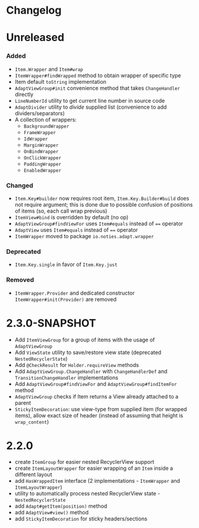 # Changelog

# Unreleased

### Added
* `Item.Wrapper` and `Item#wrap`
* `ItemWrapper#findWrapped` method to obtain wrapper of specific type
* Item default `toString` implementation
* `AdaptViewGroup#init` convenience method that takes `ChangeHandler` directly
* `LineNumberId` utility to get current line number in source code
* `AdaptDivider` utility to _divide_ supplied list (convenience to add dividers/separators)
* A collection of wrappers:
  * `BackgroundWrapper`
  * `FrameWrapper`
  * `IdWrapper`
  * `MarginWrapper`
  * `OnBindWrapper`
  * `OnClickWrapper`
  * `PaddingWrapper`
  * `EnabledWrapper`

### Changed
* `Item.Key#builder` now requires root item, `Item.Key.Builder#build` does not require argument;
  this is done due to possible confusion of positions of items (so, each call wrap previous)
* `ItemView#bind` is overridden by default (no op)
* `AdaptViewGroup#findViewFor` uses `Item#equals` instead of `==` operator
* `AdaptView` uses `Item#equals` instead of `==` operator
* `ItemWrapper` moved to package `io.noties.adapt.wrapper`

### Deprecated
* `Item.Key.single` in favor of `Item.Key.just`

### Removed
* `ItemWrapper.Provider` and dedicated constructor `ItemWrapper#init(Provider)` are removed


# 2.3.0-SNAPSHOT
* Add `ItemViewGroup` for a group of items with the usage of `AdaptViewGroup`
* Add `ViewState` utility to save/restore view state (deprecated `NestedRecyclerState`)
* Add `@CheckResult` for `Holder.requireView` methods
* Add `AdaptViewGroup.ChangeHandler` with `ChangeHandlerDef` and `TransitionChangeHandler` implementations
* Add `AdaptViewGroup#findViewFor` and `AdaptViewGroup#findItemFor` method
* `AdaptViewGroup` checks if Item returns a View already attached to a parent
* `StickyItemDecoration`: use view-type from supplied item (for wrapped items), allow exact size of 
header (instead of assuming that height is `wrap_content`)


# 2.2.0
* create `ItemGroup` for easier nested RecyclerView support
* create `ItemLayoutWrapper` for easier wrapping of an `Item` inside a different layout
* add `HasWrappedItem` interface (2 implementations - `ItemWrapper` and `ItemLayoutWrapper`)
* utility to automatically process nested RecyclerView state - `NestedRecyclerState`
* add `Adapt#getItem(position)` method
* add `AdaptView#view()` method
* add `StickyItemDecoration` for sticky headers/sections